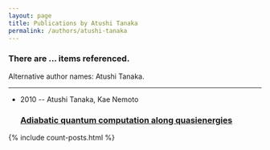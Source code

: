 ```yaml
---
layout: page
title: Publications by Atushi Tanaka
permalink: /authors/atushi-tanaka
---
```


<h3 id="number-posts">There are ... items referenced.</h3>
<p id='info-authors'>Alternative author names: Atushi Tanaka.</p>
<hr />
<ul class="post-list">
<li><span class='post-meta'>2010 -- Atushi Tanaka, Kae Nemoto</span><h3><a class='post-link' href="{{ site.baseurl }}/adiabatic-quantum-computation-along-quasienergies">Adiabatic quantum computation along quasienergies</a></h3></li>

</ul>
{% include count-posts.html %}
